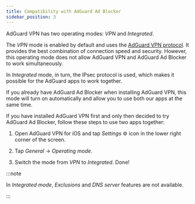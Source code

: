 ```yaml
---
title: Compatibility with AdGuard Ad Blocker
sidebar_position: 3
---
```


AdGuard VPN has two operating modes: *VPN* and *Integrated*.

The *VPN* mode is enabled by default and uses the [AdGuard VPN protocol](/general/adguard-vpn-protocol). It provides the best combination of connection speed and security. However, this operating mode does not allow AdGuard VPN and AdGuard Ad Blocker to work simultaneously.

In *Integrated* mode, in turn, the IPsec protocol is used, which makes it possible for the AdGuard apps to work together.

If you already have AdGuard Ad Blocker when installing AdGuard VPN, this mode will turn on automatically and allow you to use both our apps at the same time.

If you have installed AdGuard VPN first and only then decided to try AdGuard Ad Blocker, follow these steps to use two apps together:

1. Open AdGuard VPN for iOS and tap *Settings* ⚙ icon in the lower right corner of the screen.

2. Tap *General* → *Operating mode*.

3. Switch the mode from *VPN* to *Integrated*. Done!

:::note

In *Integrated mode*, *Exclusions* and *DNS server* features are not available.

:::
